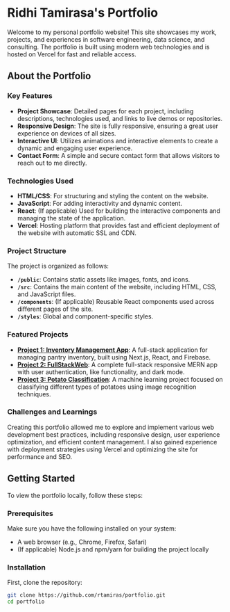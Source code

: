# Ridhi Tamirasa's Portfolio

Welcome to my personal portfolio website! This site showcases my work, projects, and experiences in software engineering, data science, and consulting. The portfolio is built using modern web technologies and is hosted on Vercel for fast and reliable access.

## About the Portfolio

### Key Features
- **Project Showcase**: Detailed pages for each project, including descriptions, technologies used, and links to live demos or repositories.
- **Responsive Design**: The site is fully responsive, ensuring a great user experience on devices of all sizes.
- **Interactive UI**: Utilizes animations and interactive elements to create a dynamic and engaging user experience.
- **Contact Form**: A simple and secure contact form that allows visitors to reach out to me directly.

### Technologies Used
- **HTML/CSS**: For structuring and styling the content on the website.
- **JavaScript**: For adding interactivity and dynamic content.
- **React**: (If applicable) Used for building the interactive components and managing the state of the application.
- **Vercel**: Hosting platform that provides fast and efficient deployment of the website with automatic SSL and CDN.

### Project Structure
The project is organized as follows:

- **`/public`**: Contains static assets like images, fonts, and icons.
- **`/src`**: Contains the main content of the website, including HTML, CSS, and JavaScript files.
- **`/components`**: (If applicable) Reusable React components used across different pages of the site.
- **`/styles`**: Global and component-specific styles.

### Featured Projects
- **[Project 1: Inventory Management App](https://link-to-project1)**: A full-stack application for managing pantry inventory, built using Next.js, React, and Firebase.
- **[Project 2: FullStackWeb](https://link-to-project2)**: A complete full-stack responsive MERN app with user authentication, like functionality, and dark mode.
- **[Project 3: Potato Classification](https://link-to-project3)**: A machine learning project focused on classifying different types of potatoes using image recognition techniques.

### Challenges and Learnings
Creating this portfolio allowed me to explore and implement various web development best practices, including responsive design, user experience optimization, and efficient content management. I also gained experience with deployment strategies using Vercel and optimizing the site for performance and SEO.

## Getting Started

To view the portfolio locally, follow these steps:

### Prerequisites

Make sure you have the following installed on your system:

- A web browser (e.g., Chrome, Firefox, Safari)
- (If applicable) Node.js and npm/yarn for building the project locally

### Installation

First, clone the repository:

```bash
git clone https://github.com/rtamiras/portfolio.git
cd portfolio

